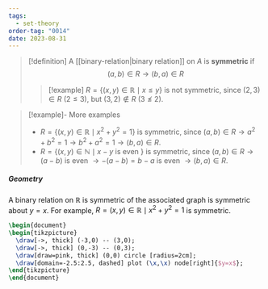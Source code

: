 ```yaml
---
tags:
  - set-theory
order-tag: "0014"
date: 2023-08-31
---
```


>[!definition]
>A [[binary-relation|binary relation]] on $A$ is **symmetric** if
>$$(a,b)\in R \to (b,a)\in R$$
>
>>[!example]
>>$R=\{ (x,y)\in\mathbb{R}\mid x\leq y \}$ is not symmetric,
>>since $(2,3)\in R$ ($2\leq 3$),
>>but $(3,2)\notin R$ ($3\not\leq 2$).

>[!example]- More examples
>- $R=\{ (x,y)\in\mathbb{R}\mid x^{2}+y^{2}=1 \}$ is symmetric,
>since $(a,b)\in R\to a^{2}+b^{2}=1\to b^{2}+a^{2}=1\to(b,a)\in R$.
>- $R=\{ (x,y)\in\mathbb{N}\mid x-y$ is even $\}$ is symmetric,
>since $(a,b)\in R\to(a-b)$ is even $\to -(a-b)=b-a$ is even $\to(b,a)\in R$.
##### Geometry
A binary relation on $\mathbb{R}$ is symmetric of the associated graph is symmetric about $y=x$.
For example, $R={(x,y)\in\mathbb{R}\mid x^{2}+y^{2}=1}$ is symmetric.

```tikz
\begin{document}
\begin{tikzpicture}
  \draw[->, thick] (-3,0) -- (3,0);
  \draw[->, thick] (0,-3) -- (0,3);
  \draw[draw=pink, thick] (0,0) circle [radius=2cm];
  \draw[domain=-2.5:2.5, dashed] plot (\x,\x) node[right]{$y=x$};
\end{tikzpicture}
\end{document}
```
